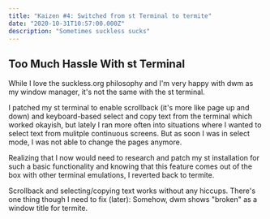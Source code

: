 ```yaml
---
title: "Kaizen #4: Switched from st Terminal to termite"
date: "2020-10-31T10:57:00.000Z"
description: "Sometimes suckless sucks"
---
```


Too Much Hassle With st Terminal
---
While I love the suckless.org philosophy and I'm very happy with dwm as my window manager, it's not the same with the st terminal.

I patched my st terminal to enable scrollback (it's more like page up
and down) and keyboard-based
select and copy text from the terminal which worked okayish, but
lately I ran more often into situations where I wanted to select text
from mulitple continuous screens. But as soon I was in select mode, I
was not able to change the pages anymore.

Realizing that I now would need to research and patch my st
installation for such a basic functionality and knowing that this
feature comes out of the box with other terminal emulations, I
reverted back to termite.

Scrollback and selecting/copying text works without any hiccups.
There's one thing though I need to fix (later): Somehow, dwm shows
"broken" as a window title for termite.

